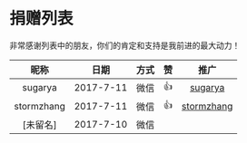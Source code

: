 # 捐赠列表

非常感谢列表中的朋友，你们的肯定和支持是我前进的最大动力！

|昵称|日期|方式|赞|推广|
|:---:|:---:|:---:|:---:|:---:|
|sugarya|2017-7-11|微信|👍|[sugarya](https://github.com/sugarya)|
|stormzhang|2017-7-11|微信|👍|[stormzhang](https://github.com/stormzhang)
|[未留名]|2017-7-10|微信| | |


<!-- |[未留名]|2017-7-11|微信|👍| | -->
<!-- |[未留名]|2017-7-11|微信|👍| | -->
